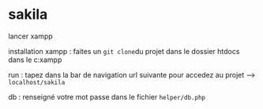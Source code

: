 # sakila

lancer xampp

installation xampp : faites un `git clone`du projet dans le dossier htdocs dans le c:xampp

run : tapez dans la bar de navigation url suivante pour accedez au projet --> `localhost/sakila`

db : renseigné votre mot passe dans le fichier `helper/db.php`
